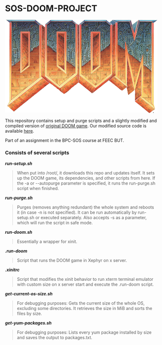 # SOS-DOOM-PROJECT

<p align="center">
  <img src="doom-logo-ds.png" alt="DOOM game logo" />
</p>

This repository contains setup and purge scripts and a slightly modified and compiled version of [original DOOM game](https://github.com/id-Software/DOOM). Our modified source code is available [here](https://github.com/kubikulek231/SOS-DOOM-SOURCE).

Part of an assignment in the BPC-SOS course at FEEC BUT.

### Consists of several scripts ###

***run-setup.sh***
> When put into /root/, it downloads this repo and updates itself. It sets up the DOOM game, its dependencies, and other scripts from here. If the -a or --autopurge parameter is specified, it runs the run-purge.sh script when finished.

***run-purge.sh***
> Purges (removes anything redundant) the whole system and reboots it (in case -n is not specified). It can be run automatically by run-setup.sh or executed separately. Also accepts -s as a parameter, which will run the script in safe mode.

***run-doom.sh***
> Essentially a wrapper for xinit.

***.run-doom***
> Script that runs the DOOM game in Xephyr on x server.

***.xinitrc***
> Script that modifies the xinit behavior to run xterm terminal emulator with custom size on x server start and execute the .run-doom script.

***get-current-os-size.sh***
> For debugging purposes: Gets the current size of the whole OS, excluding some directories. It retrieves the size in MiB and sorts the files by size.

***get-yum-packages.sh***
> For debugging purposes: Lists every yum package installed by size and saves the output to packages.txt.
